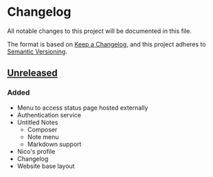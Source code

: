 # Changelog
All notable changes to this project will be documented in this file.

The format is based on [Keep a Changelog](https://keepachangelog.com/en/1.0.0/),
and this project adheres to [Semantic Versioning](https://semver.org/spec/v2.0.0.html).

## [Unreleased]
### Added
- Menu to access status page hosted externally
- Authentication service
- Untitled Notes
    - Composer
    - Note menu
    - Markdown support
- Nico's profile
- Changelog
- Website base layout


[Unreleased]: https://github.com/runkaiz/untitled-projects/
